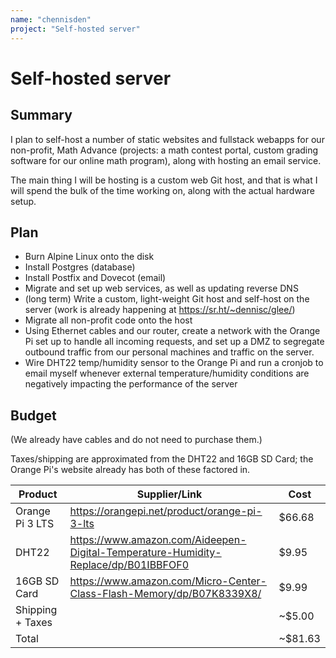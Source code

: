 ```yaml
---
name: "chennisden"
project: "Self-hosted server"
---
```


# Self-hosted server

## Summary

I plan to self-host a number of static websites and fullstack webapps for our non-profit, Math Advance (projects: a math contest portal, custom grading software for our online math program), along with hosting an email service.

The main thing I will be hosting is a custom web Git host, and that is what I will spend the bulk of the time working on, along with the actual hardware setup.

## Plan

- Burn Alpine Linux onto the disk
- Install Postgres (database)
- Install Postfix and Dovecot (email)
- Migrate and set up web services, as well as updating reverse DNS
- (long term) Write a custom, light-weight Git host and self-host on the server (work is already happening at https://sr.ht/~dennisc/glee/)
- Migrate all non-profit code onto the host
- Using Ethernet cables and our router, create a network with the Orange Pi set up to handle all incoming requests, and set up a DMZ to segregate outbound traffic from our personal machines and traffic on the server.
- Wire DHT22 temp/humidity sensor to the Orange Pi and run a cronjob to email myself whenever external temperature/humidity conditions are negatively impacting the performance of the server 

## Budget

(We already have cables and do not need to purchase them.)

Taxes/shipping are approximated from the DHT22 and 16GB SD Card; the Orange Pi's website already has both of these factored in.

| Product         | Supplier/Link                                                                      | Cost   |
| --------------- | ---------------------------------------------------------------------------------- | ------ |
| Orange Pi 3 LTS | https://orangepi.net/product/orange-pi-3-lts                                       | $66.68 |
| DHT22           | https://www.amazon.com/Aideepen-Digital-Temperature-Humidity-Replace/dp/B01IBBFOF0 | $9.95  |
| 16GB SD Card    | https://www.amazon.com/Micro-Center-Class-Flash-Memory/dp/B07K8339X8/              | $9.99  |
| Shipping + Taxes|                                                                                    |~$5.00  |
| Total           |                                                                                    |~$81.63 |
